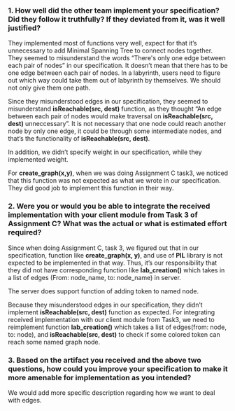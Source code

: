 ### 1.	How well did the other team implement your specification? Did they follow it truthfully? If they deviated from it, was it well justified?

They implemented most of functions very well, expect for that it’s unnecessary to add Minimal Spanning Tree to connect nodes together. They seemed to misunderstand the words “There's only one edge between each pair of nodes” in our specification. It doesn’t mean that there has to be one edge between each pair of nodes. In a labyrinth, users need to figure out which way could take them out of labyrinth by themselves. We should not only give them one path. 

Since they misunderstood edges in our specification, they seemed to misunderstand **isReachable(src, dest)** function, as they thought “An edge between each pair of nodes would make traversal on **isReachable(src, dest)** unneccessary”. It is not necessary that one node could reach another node by only one edge, it could be through some intermediate nodes, and that’s the functionality of **isReachable(src, dest)**.

In addition, we didn’t specify weight in our specification, while they implemented weight. 

For **create_graph(x,y)**, when we was doing Assignment C task3, we noticed that this function was not expected as what we wrote in our specification. They did good job to implement this function in their way. 


### 2.	 Were you or would you be able to integrate the received implementation with your client module from Task 3 of Assignment C? What was the actual or what is estimated effort required?

Since when doing Assignment C, task 3, we figured out that in our specification, function like **create_graph(x, y)**, and use of **PIL** library is not expected to be implemented in that way.  Thus, it’s our responsibility that they did not have corresponding function like **lab_creation()** which takes in a list of edges (From: node_name, to: node_name) in server. 

The server does support function of adding token to named node. 

Because they misunderstood edges in our specification, they didn’t implement **isReachable(src, dest)** function as expected. 
For integrating received implementation with our client module from Task3, we need to reimplement function **lab_creation()** which takes a list of edges(from: node, to: node), and **isReachable(src, dest)** to check if some colored token can reach some named graph node.

### 3.	Based on the artifact you received and the above two questions, how could you improve your specification to make it more amenable for implementation as you intended?

We would add more specific description regarding how we want to deal with edges. 
